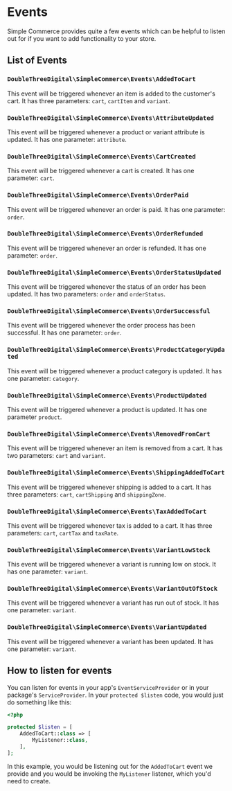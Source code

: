 # Events

Simple Commerce provides quite a few events which can be helpful to listen out for if you want to add functionality to your store.

## List of Events

### `DoubleThreeDigital\SimpleCommerce\Events\AddedToCart`

This event will be triggered whenever an item is added to the customer's cart. It has three parameters: `cart`, `cartItem` and `variant`.

### `DoubleThreeDigital\SimpleCommerce\Events\AttributeUpdated`

This event will be triggered whenever a product or variant attribute is updated. It has one parameter: `attribute`.

### `DoubleThreeDigital\SimpleCommerce\Events\CartCreated`

This event will be triggered whenever a cart is created. It has one parameter: `cart`.

### `DoubleThreeDigital\SimpleCommerce\Events\OrderPaid`

This event will be triggered whenever an order is paid. It has one parameter: `order`.

### `DoubleThreeDigital\SimpleCommerce\Events\OrderRefunded`

This event will be triggered whenever an order is refunded. It has one parameter: `order`.

### `DoubleThreeDigital\SimpleCommerce\Events\OrderStatusUpdated`

This event will be triggered whenever the status of an order has been updated. It has two parameters: `order` and `orderStatus`.

### `DoubleThreeDigital\SimpleCommerce\Events\OrderSuccessful`

This event will be triggered whenever the order process has been successful. It has one parameter: `order`.

### `DoubleThreeDigital\SimpleCommerce\Events\ProductCategoryUpdated`

This event will be triggered whenever a product category is updated. It has one parameter: `category`.

### `DoubleThreeDigital\SimpleCommerce\Events\ProductUpdated`

This event will be triggered whenever a product is updated. It has one parameter `product`.

### `DoubleThreeDigital\SimpleCommerce\Events\RemovedFromCart`

This event will be triggered whenever an item is removed from a cart. It has two parameters: `cart` and `variant`.

### `DoubleThreeDigital\SimpleCommerce\Events\ShippingAddedToCart`

This event will be triggered whenever shipping is added to a cart. It has three parameters: `cart`, `cartShipping` and `shippingZone`.

### `DoubleThreeDigital\SimpleCommerce\Events\TaxAddedToCart`

This event will be triggered whenever tax is added to a cart. It has three parameters: `cart`, `cartTax` and `taxRate`.

### `DoubleThreeDigital\SimpleCommerce\Events\VariantLowStock`

This event will be triggered whenever a variant is running low on stock. It has one parameter: `variant`.

### `DoubleThreeDigital\SimpleCommerce\Events\VariantOutOfStock`

This event will be triggered whenever a variant has run out of stock. It has one parameter: `variant`.

### `DoubleThreeDigital\SimpleCommerce\Events\VariantUpdated`

This event will be triggered whenever a variant has been updated. It has one parameter: `variant`.

## How to listen for events

You can listen for events in your app's `EventServiceProvider` or in your package's `ServiceProvider`. In your `protected $listen` code, you would just do something like this:

```php
<?php

protected $listen = [
    AddedToCart::class => [
        MyListener::class,
    ],
];
```

In this example, you would be listening out for the `AddedToCart` event we provide and you would be invoking the `MyListener` listener, which you'd need to create.
